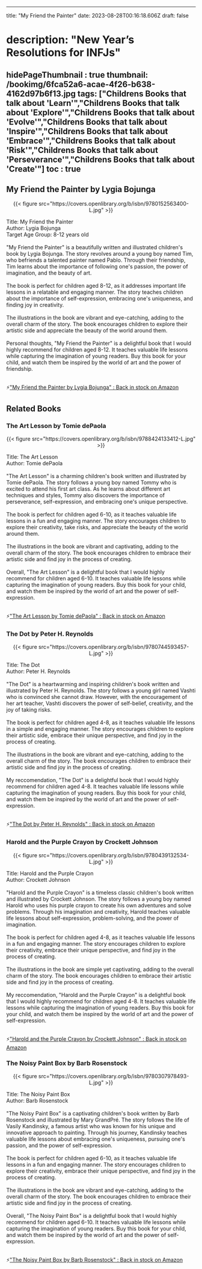 
---
title: "My Friend the Painter"
date: 2023-08-28T00:16:18.606Z
draft: false
# description: "New Year’s Resolutions for INFJs"
hidePageThumbnail : true
thumbnail: /bookimg/6fca52a6-acae-4f26-b638-4162d97b6f13.jpg
tags: ["Childrens Books that talk about 'Learn'","Childrens Books that talk about 'Explore'","Childrens Books that talk about 'Evolve'","Childrens Books that talk about 'Inspire'","Childrens Books that talk about 'Embrace'","Childrens Books that talk about 'Risk'","Childrens Books that talk about 'Perseverance'","Childrens Books that talk about 'Create'"]
toc : true
---
## My Friend the Painter by Lygia Bojunga

<center>
{{< figure src="https://covers.openlibrary.org/b/isbn/9780152563400-L.jpg" >}}
</center>

Title: My Friend the Painter</br>
Author: Lygia Bojunga</br>
Target Age Group: 8-12 years old</br></br>
"My Friend the Painter" is a beautifully written and illustrated children's book by Lygia Bojunga. The story revolves around a young boy named Tim, who befriends a talented painter named Pablo. Through their friendship, Tim learns about the importance of following one's passion, the power of imagination, and the beauty of art.</br></br>
The book is perfect for children aged 8-12, as it addresses important life lessons in a relatable and engaging manner. The story teaches children about the importance of self-expression, embracing one's uniqueness, and finding joy in creativity.</br></br>
The illustrations in the book are vibrant and eye-catching, adding to the overall charm of the story. The book encourages children to explore their artistic side and appreciate the beauty of the world around them.</br></br>
Personal thoughts, "My Friend the Painter" is a delightful book that I would highly recommend for children aged 8-12. It teaches valuable life lessons while capturing the imagination of young readers. Buy this book for your child, and watch them be inspired by the world of art and the power of friendship.</br></br>

<p>⚡<a id="aflink" href="https://www.amazon.com/gp/search?ie=UTF8&tag=klayu00-20&linkCode=ur2&linkId=6639bed89a8ad8dd2705e40644eb43d3&camp=1789&creative=9325&index=books&keywords=My Friend the Painter by Lygia Bojunga" class="one" target="_blank" title='"My Friend the Painter by Lygia Bojunga" : Back in stock on Amazon'>"My Friend the Painter by Lygia Bojunga" : Back in stock on Amazon</a></p>

## Related Books
### The Art Lesson by Tomie dePaola
<center>
{{< figure src="https://covers.openlibrary.org/b/isbn/9788424133412-L.jpg" >}}
</center>

Title: The Art Lesson</br>
Author: Tomie dePaola</br></br>
"The Art Lesson" is a charming children's book written and illustrated by Tomie dePaola. The story follows a young boy named Tommy who is excited to attend his first art class. As he learns about different art techniques and styles, Tommy also discovers the importance of perseverance, self-expression, and embracing one's unique perspective.</br></br>
The book is perfect for children aged 6-10, as it teaches valuable life lessons in a fun and engaging manner. The story encourages children to explore their creativity, take risks, and appreciate the beauty of the world around them.</br></br>
The illustrations in the book are vibrant and captivating, adding to the overall charm of the story. The book encourages children to embrace their artistic side and find joy in the process of creating.</br></br>
Overall, "The Art Lesson" is a delightful book that I would highly recommend for children aged 6-10. It teaches valuable life lessons while capturing the imagination of young readers. Buy this book for your child, and watch them be inspired by the world of art and the power of self-expression.</br></br>

<p>⚡<a id="aflink" href="https://www.amazon.com/gp/search?ie=UTF8&tag=klayu00-20&linkCode=ur2&linkId=6639bed89a8ad8dd2705e40644eb43d3&camp=1789&creative=9325&index=books&keywords=The Art Lesson by Tomie dePaola" class="one" target="_blank" title='"The Art Lesson by Tomie dePaola" : Back in stock on Amazon'>"The Art Lesson by Tomie dePaola" : Back in stock on Amazon</a></p>

### The Dot by Peter H. Reynolds
<center>
{{< figure src="https://covers.openlibrary.org/b/isbn/9780744593457-L.jpg" >}}
</center>

Title: The Dot</br>
Author: Peter H. Reynolds</br></br>
"The Dot" is a heartwarming and inspiring children's book written and illustrated by Peter H. Reynolds. The story follows a young girl named Vashti who is convinced she cannot draw. However, with the encouragement of her art teacher, Vashti discovers the power of self-belief, creativity, and the joy of taking risks.</br></br>
The book is perfect for children aged 4-8, as it teaches valuable life lessons in a simple and engaging manner. The story encourages children to explore their artistic side, embrace their unique perspective, and find joy in the process of creating.</br></br>
The illustrations in the book are vibrant and eye-catching, adding to the overall charm of the story. The book encourages children to embrace their artistic side and find joy in the process of creating.</br></br>
My reccomendation, "The Dot" is a delightful book that I would highly recommend for children aged 4-8. It teaches valuable life lessons while capturing the imagination of young readers. Buy this book for your child, and watch them be inspired by the world of art and the power of self-expression.</br></br>

<p>⚡<a id="aflink" href="https://www.amazon.com/gp/search?ie=UTF8&tag=klayu00-20&linkCode=ur2&linkId=6639bed89a8ad8dd2705e40644eb43d3&camp=1789&creative=9325&index=books&keywords=The Dot by Peter H. Reynolds" class="one" target="_blank" title='"The Dot by Peter H. Reynolds" : Back in stock on Amazon'>"The Dot by Peter H. Reynolds" : Back in stock on Amazon</a></p>

### Harold and the Purple Crayon by Crockett Johnson
<center>
{{< figure src="https://covers.openlibrary.org/b/isbn/9780439132534-L.jpg" >}}
</center>

Title: Harold and the Purple Crayon</br>
Author: Crockett Johnson</br></br>
"Harold and the Purple Crayon" is a timeless classic children's book written and illustrated by Crockett Johnson. The story follows a young boy named Harold who uses his purple crayon to create his own adventures and solve problems. Through his imagination and creativity, Harold teaches valuable life lessons about self-expression, problem-solving, and the power of imagination.</br></br>
The book is perfect for children aged 4-8, as it teaches valuable life lessons in a fun and engaging manner. The story encourages children to explore their creativity, embrace their unique perspective, and find joy in the process of creating.</br></br>
The illustrations in the book are simple yet captivating, adding to the overall charm of the story. The book encourages children to embrace their artistic side and find joy in the process of creating.</br></br>
My reccomendation, "Harold and the Purple Crayon" is a delightful book that I would highly recommend for children aged 4-8. It teaches valuable life lessons while capturing the imagination of young readers. Buy this book for your child, and watch them be inspired by the world of art and the power of self-expression.</br></br>

<p>⚡<a id="aflink" href="https://www.amazon.com/gp/search?ie=UTF8&tag=klayu00-20&linkCode=ur2&linkId=6639bed89a8ad8dd2705e40644eb43d3&camp=1789&creative=9325&index=books&keywords=Harold and the Purple Crayon by Crockett Johnson" class="one" target="_blank" title='"Harold and the Purple Crayon by Crockett Johnson" : Back in stock on Amazon'>"Harold and the Purple Crayon by Crockett Johnson" : Back in stock on Amazon</a></p>

### The Noisy Paint Box by Barb Rosenstock
<center>
{{< figure src="https://covers.openlibrary.org/b/isbn/9780307978493-L.jpg" >}}
</center>

Title: The Noisy Paint Box</br>
Author: Barb Rosenstock</br></br>
"The Noisy Paint Box" is a captivating children's book written by Barb Rosenstock and illustrated by Mary GrandPré. The story follows the life of Vasily Kandinsky, a famous artist who was known for his unique and innovative approach to painting. Through his journey, Kandinsky teaches valuable life lessons about embracing one's uniqueness, pursuing one's passion, and the power of self-expression.</br></br>
The book is perfect for children aged 6-10, as it teaches valuable life lessons in a fun and engaging manner. The story encourages children to explore their creativity, embrace their unique perspective, and find joy in the process of creating.</br></br>
The illustrations in the book are vibrant and eye-catching, adding to the overall charm of the story. The book encourages children to embrace their artistic side and find joy in the process of creating.</br></br>
Overall, "The Noisy Paint Box" is a delightful book that I would highly recommend for children aged 6-10. It teaches valuable life lessons while capturing the imagination of young readers. Buy this book for your child, and watch them be inspired by the world of art and the power of self-expression.</br></br>

<p>⚡<a id="aflink" href="https://www.amazon.com/gp/search?ie=UTF8&tag=klayu00-20&linkCode=ur2&linkId=6639bed89a8ad8dd2705e40644eb43d3&camp=1789&creative=9325&index=books&keywords=The Noisy Paint Box by Barb Rosenstock" class="one" target="_blank" title='"The Noisy Paint Box by Barb Rosenstock" : Back in stock on Amazon'>"The Noisy Paint Box by Barb Rosenstock" : Back in stock on Amazon</a></p>
